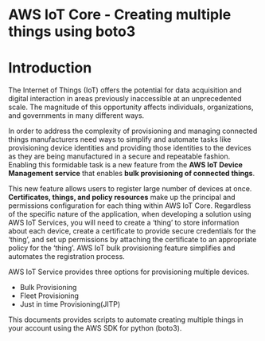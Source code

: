 # AWS IoT Core - Creating multiple things using boto3

# Introduction 

The Internet of Things (IoT) offers the potential for data acquisition and digital interaction in areas previously inaccessible at an unprecedented scale. The magnitude of this opportunity affects individuals, organizations, and governments in many different ways. 

In order to address the complexity of provisioning and managing connected things manufacturers need ways to simplify and automate tasks like provisioning device identities and providing those identities to the devices as they are being manufactured in a secure and repeatable fashion. Enabling this formidable task is a new feature from the **AWS IoT Device Management service** that enables **bulk provisioning of connected things**.

This new feature allows users to register large number of devices at once. **Certificates, things, and policy resources** make up the principal and permissions configuration for each thing within AWS IoT Core. Regardless of the specific nature of the application, when developing a solution using AWS IoT Services, you will need to create a ‘thing’ to store information about each device, create a certificate to provide secure credentials for the ‘thing’, and set up permissions by attaching the certificate to an appropriate policy for the ‘thing’. AWS IoT bulk provisioning feature simplifies and automates the registration process.

AWS IoT Service provides three options for provisioning multiple devices.

- Bulk Provisioning
- Fleet Provisioning
- Just in time Provisioning(JITP)

This documents provides scripts to automate creating multiple things in your account using the AWS SDK for python (boto3).

